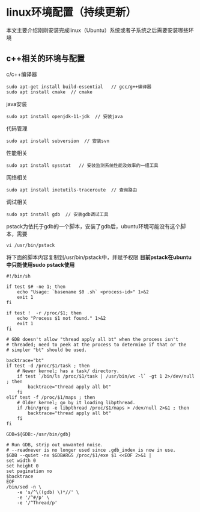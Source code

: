 # **linux环境配置（持续更新）**

本文主要介绍刚刚安装完成linux（Ubuntu）系统或者子系统之后需要安装哪些环境

## **c++相关的环境与配置**

c/c++编译器
```
sudo apt-get install build-essential   // gcc/g++编译器
sudo apt install cmake  // cmake

```
java安装
```
sudo apt install openjdk-11-jdk  // 安装java
```


代码管理
```
sudo apt install subversion  // 安装svn
```
性能相关
```
sudo apt install sysstat   // 安装监测系统性能及效率的一组工具
```

网络相关
```
sudo apt install inetutils-traceroute  // 查询路由
```

调试相关
```
sudo apt install gdb  // 安装gdb调试工具
```
pstack为依托于gdb的一个脚本，安装了gdb后，ubuntu环境可能没有这个脚本，需要
```
vi /usr/bin/pstack  
```
将下面的脚本内容复制到/usr/bin/pstack中，并赋予权限 **目前pstack在ubuntu中只能使用sudo pstack使用**
```
#!/bin/sh

if test $# -ne 1; then
    echo "Usage: `basename $0 .sh` <process-id>" 1>&2
    exit 1
fi

if test !  -r /proc/$1; then
    echo "Process $1 not found." 1>&2
    exit 1
fi

# GDB doesn't allow "thread apply all bt" when the process isn't
# threaded; need to peek at the process to determine if that or the
# simpler "bt" should be used.

backtrace="bt"
if test -d /proc/$1/task ; then
    # Newer kernel; has a task/ directory.
    if test `/bin/ls /proc/$1/task | /usr/bin/wc -l` -gt 1 2>/dev/null ; then
        backtrace="thread apply all bt"
    fi
elif test -f /proc/$1/maps ; then
    # Older kernel; go by it loading libpthread.
    if /bin/grep -e libpthread /proc/$1/maps > /dev/null 2>&1 ; then
        backtrace="thread apply all bt"
    fi
fi

GDB=${GDB:-/usr/bin/gdb}

# Run GDB, strip out unwanted noise.
# --readnever is no longer used since .gdb_index is now in use.
$GDB --quiet -nx $GDBARGS /proc/$1/exe $1 <<EOF 2>&1 |
set width 0
set height 0
set pagination no
$backtrace
EOF
/bin/sed -n \
    -e 's/^\((gdb) \)*//' \
    -e '/^#/p' \
    -e '/^Thread/p'
```
